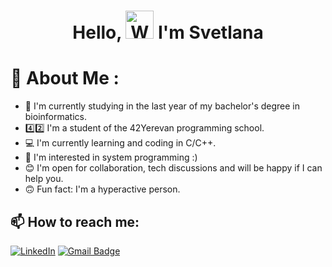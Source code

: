 <h1 align="center"> Hello, <img src="https://raw.githubusercontent.com/nixin72/nixin72/master/wave.gif" alt="Waving hand animated gif"
height="45" width="45" /> I'm Svetlana</h1>

# 💫 About Me :
- 🧬 I'm currently studying in the last year of my bachelor's degree in bioinformatics.
- 4️⃣2️⃣ I'm a student of the 42Yerevan programming school.
- 💻 I'm currently learning and coding in C/C++.
- 🤖 I'm interested in system programming :)
- 😊 I'm open for collaboration, tech discussions and will be happy if I can help you.
- 🙃 Fun fact: I'm a hyperactive person.

## 📫 How to reach me:
[![LinkedIn](https://img.shields.io/badge/LinkedIn-0077B5?style=for-the-badge&logo=linkedin&logoColor=white)](https://www.linkedin.com/in/svetlana-khachatryan-6a2961233)
[![Gmail Badge](https://img.shields.io/badge/Gmail-D14836?style=for-the-badge&logo=gmail&logoColor=white)](mailto:svetlanakhachatryan29@gmail.com)
